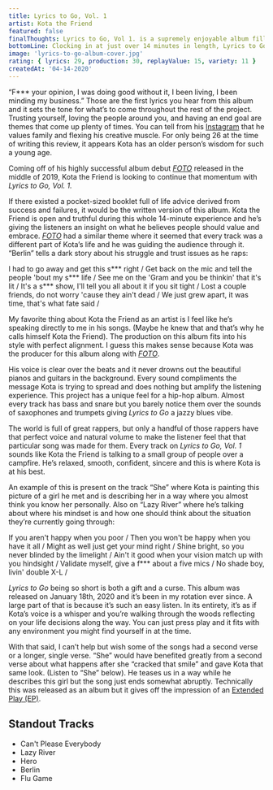 ```yaml
---
title: Lyrics to Go, Vol. 1
artist: Kota the Friend
featured: false
finalThoughts: Lyrics to Go, Vol 1. is a supremely enjoyable album filled with extremely chill beats and powerful, moving lyrics. I can’t even tell you the number of times I’ve played this album without getting tired of hearing Kota the Friend’s voice, valuable life lessons, and relatable lyrics. The guitars, piano, saxophones, and trumpets are a nice addition to the ever usual bass and snare while Kota calmly glides of the beats with his personal subject matter. As previously mentioned, I wish some of the songs were longer and a bit more fleshed out, but this sample-sized showcase leaves me eager to hear his next project.
bottomLine: Clocking in at just over 14 minutes in length, Lyrics to Go, Vol. 1 gives the listeners advice on being introspective, appreciating what you have and being a positive influence for the people around you. This bite-sized piece of work showcases Kota’s creative artistry and unique sound.
image: 'lyrics-to-go-album-cover.jpg'
rating: { lyrics: 29, production: 30, replayValue: 15, variety: 11 }
createdAt: '04-14-2020'
---
```


“F\*\*\* your opinion, I was doing good without it, I been living, I been minding my business.” Those are the first lyrics you hear from this album and it sets the tone for what’s to come throughout the rest of the project. Trusting yourself, loving the people around you, and having an end goal are themes that come up plenty of times. You can tell from his [Instagram](https://www.instagram.com/kotathefriend/) that he values family and flexing his creative muscle. For only being 26 at the time of writing this review, it appears Kota has an older person’s wisdom for such a young age.

Coming off of his highly successful album debut _[FOTO](https://open.spotify.com/album/6RBVbvHUbdAnUWm4GjyY7A?si=u-4SG9guRBS1hyN0xtQVpQ)_ released in the middle of 2019, Kota the Friend is looking to continue that momentum with _Lyrics to Go, Vol. 1._

<video-embed link="https://www.youtube.com/embed/3uFVXlk_oSY"></video-embed>

If there existed a pocket-sized booklet full of life advice derived from success and failures, it would be the written version of this album. Kota the Friend is open and truthful during this whole 14-minute experience and he’s giving the listeners an insight on what he believes people should value and embrace. _[FOTO](https://open.spotify.com/album/6RBVbvHUbdAnUWm4GjyY7A?si=u-4SG9guRBS1hyN0xtQVpQ)_ had a similar theme where it seemed that every track was a different part of Kota’s life and he was guiding the audience through it. “Berlin” tells a dark story about his struggle and trust issues as he raps:

<quote song="Berlin">
I had to go away and get this s*** right /  
Get back on the mic and tell the people 'bout my s*** life /  
See me on the 'Gram and you be thinkin' that it's lit /  
It's a s*** show, I'll tell you all about it if you sit tight /  
Lost a couple friends, do not worry 'cause they ain't dead /  
We just grew apart, it was time, that's what fate said /
</quote>

My favorite thing about Kota the Friend as an artist is I feel like he’s speaking directly to me in his songs. (Maybe he knew that and that’s why he calls himself Kota the Friend). The production on this album fits into his style with perfect alignment. I guess this makes sense because Kota was the producer for this album along with _[FOTO](https://open.spotify.com/album/6RBVbvHUbdAnUWm4GjyY7A?si=u-4SG9guRBS1hyN0xtQVpQ)_.

His voice is clear over the beats and it never drowns out the beautiful pianos and guitars in the background. Every sound compliments the message Kota is trying to spread and does nothing but amplify the listening experience. This project has a unique feel for a hip-hop album. Almost every track has bass and snare but you barely notice them over the sounds of saxophones and trumpets giving _Lyrics to Go_ a jazzy blues vibe.

The world is full of great rappers, but only a handful of those rappers have that perfect voice and natural volume to make the listener feel that that particular song was made for them. Every track on _Lyrics to Go, Vol. 1_ sounds like Kota the Friend is talking to a small group of people over a campfire. He’s relaxed, smooth, confident, sincere and this is where Kota is at his best.

An example of this is present on the track “She” where Kota is painting this picture of a girl he met and is describing her in a way where you almost think you know her personally. Also on “Lazy River” where he’s talking about where his mindset is and how one should think about the situation they’re currently going through:

<quote song="Lazy River">
If you aren't happy when you poor /  
Then you won't be happy when you have it all /  
Might as well just get your mind right /  
Shine bright, so you never blinded by the limelight /  
Ain't it good when your vision match up with you hindsight /  
Validate myself, give a f*** about a five mics /  
No shade boy, livin' double X-L /
</quote>

_Lyrics to Go_ being so short is both a gift and a curse. This album was released on January 18th, 2020 and it’s been in my rotation ever since. A large part of that is because it’s such an easy listen. In its entirety, it’s as if Kota’s voice is a whisper and you’re walking through the woods reflecting on your life decisions along the way. You can just press play and it fits with any environment you might find yourself in at the time.

With that said, I can’t help but wish some of the songs had a second verse or a longer, single verse. “She” would have benefited greatly from a second verse about what happens after she “cracked that smile” and gave Kota that same look. (Listen to “She” below). He teases us in a way while he describes this girl but the song just ends somewhat abruptly. Technically this was released as an album but it gives off the impression of an [Extended Play (EP)](/blog/ep-vs-lp-vs-album-vs-mixtape-whats-the-difference/).

<video-embed link="https://www.youtube.com/embed/DgVFZegRldQ"></video-embed>

## Standout Tracks

- Can't Please Everybody
- Lazy River
- Hero
- Berlin
- Flu Game
